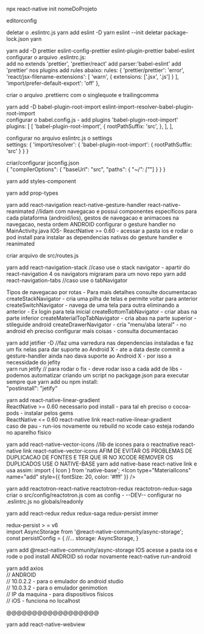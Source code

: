npx react-native init nomeDoProjeto

editorconfig

deletar o .eslintrc.js
yarn add eslint -D
yarn eslint --init
deletar package-lock.json
yarn

yarn add -D prettier eslint-config-prettier eslint-plugin-prettier babel-eslint <br />
configurar o arquivo .eslintrc.js: <br />
  add no extends 'prettier', 'prettier/react'
  add parser:'babel-eslint'
  add 'prettier' nos plugins
  add rules abaixo:
  rules: {
      'prettier/prettier': 'error',
      'react/jsx-filename-extensions': [
        'warn',
        {
          extensions: ['.jsx', '.js']
        }
      ],
      'import/prefer-default-export': 'off'
    },

criar o arquivo .prettierrc com o singlequote e trailingcomma


yarn add -D babel-plugin-root-import eslint-import-resolver-babel-plugin-root-import <br/>
configurar o babel.config.js - add plugins 'babel-plugin-root-import' <br/>
plugins: [
  [
    'babel-plugin-root-import',
    {
      rootPathSuffix: 'src',
    },
  ],
],

configurar no arquivo eslintrc.js o settings <br/>
settings: {
  'import/resolver': {
    'babel-plugin-root-import': {
      rootPathSuffix: 'src'
    }
  }
}

criar/configurar jsconfig.json <br/>
{
  "compilerOptions": {
    "baseUrl": "src",
    "paths": {
      "~/*": ["*"]
    }
  }
}

yarn add styles-component

yarn add prop-types

yarn add react-navigation react-native-gesture-handler react-native-reanimated
//lidam com navegacao e possui componentes específicos para cada plataforma (android/ios), gestos de navegacao e animacoes na navegacao, nesta ordem
ANDROID configurar o gesture handler no MainActivity.java
IOS- ReactNative >= 0.60 - acessar a pasta ios e rodar o pod install para instalar as dependencias nativas do gesture handler e reanimated

criar arquivo de src/routes.js

yarn add react-navigation-stack //caso use o stack navigator - apartir do react-navigation 4 os navigators migraram para um novo repo
yarn add react-navigation-tabs //caso use o tabNavigator

Tipos de navegacao por rotas - Para mais detalhes consulte documentacao
createStackNavigator - cria uma pilha de telas e permite voltar para anterior
createSwitchNavigator - navega de uma tela para outra eliminando a anterior - Ex login para tela inicial
createBottomTabNavigator - criar abas na parte inferior
createMaterialTopTabNavigator - cria abas na parte superior - stileguide android
createDrawerNavigator - cria "menu/aba lateral" - no android eh preciso configurar mais coisas - consulta documentacao

yarn add jetifier -D //faz uma varredura nas dependencias instaladas e faz um fix nelas para dar suporte ao Android X - ate a data deste commit a gesture-handler ainda nao dava suporte ao Android X - por isso a necessidade do jefity <br/>
yarn run jetify // para rodar o fix - deve rodar isso a cada add de libs - podemos automatizar criando um script no packgage.json para executar sempre que yarn add ou npm install: <br/>
"postinstall": "jetify"

yarn add react-native-linear-gradient <br />
ReactNative >= 0.60 necessario pod install - para tal eh preciso o cocoa-pods - instalar pelos gems<br/>
ReactNative <= 0.60 react-native link react-native-linear-gradient <br/>
caso de pau - run-ios novamente ou rebuild no xcode caso esteja rodando no aparelho físico

yarn add react-native-vector-icons //lib de icones para o reactnative
react-native link react-native-vector-icons
AFIM DE EVITAR OS PROBLEMAS DE DUPLICACAO DE FONTES E TER QUE IR NO XCODE REMOVER OS DUPLICADOS USE O NATIVE-BASE
yarn add native-base
react-native link
e usa assim:
import { Icon } from 'native-base';
<Icon type="MaterialIcons" name="add" style={{ fontSize: 20, color: '#fff' }} />




yarn add reactotron-react-native reactotron-redux reactotron-redux-saga
criar o src/config/reactotron.js com as config - --DEV-- configurar no .eslintrc.js no globals/readonly


yarn add react-redux redux redux-saga redux-persist immer

redux-persist > = v6 <br/>
import AsyncStorage from '@react-native-community/async-storage';  <br/>
const persistConfig = {
  //...
  storage: AsyncStorage,
}

yarn add @react-native-community/async-storage
IOS acesse a pasta ios e rode o pod install
ANDROID só rodar novamente react-native run-android


yarn add axios <br/>
// ANDROID <br/>
  // 10.0.2.2 - para o emulador do android studio <br/>
  // 10.0.3.2 - para o emulador genimotion <br/>
  // IP da maquina - para dispositivos físicos <br/>
// iOS - funciona no localhost




@@@@@@@@@@@@@@@@@@



yarn add react-native-webview
